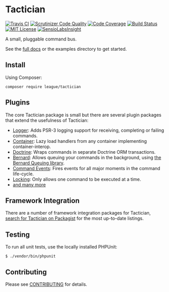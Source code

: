 # Tactician

[![Travis CI](https://api.travis-ci.org/thephpleague/tactician.svg?branch=master)](https://travis-ci.org/thephpleague/tactician)
[![Scrutinizer Code Quality](https://scrutinizer-ci.com/g/thephpleague/tactician/badges/quality-score.png?b=master)](https://scrutinizer-ci.com/g/thephpleague/tactician/?branch=master)
[![Code Coverage](https://scrutinizer-ci.com/g/thephpleague/tactician/badges/coverage.png?b=master)](https://scrutinizer-ci.com/g/thephpleague/tactician/?branch=master)
[![Build Status](https://scrutinizer-ci.com/g/thephpleague/tactician/badges/build.png?b=master)](https://scrutinizer-ci.com/g/thephpleague/tactician/build-status/master)
[![MIT License](https://img.shields.io/badge/license-MIT-brightgreen.svg)](https://github.com/thephpleague/tactician/blob/master/LICENSE)
[![SensioLabsInsight](https://insight.sensiolabs.com/projects/54275a78-bc70-4bb3-9ac4-4eee700c6a1c/small.png)](https://insight.sensiolabs.com/projects/54275a78-bc70-4bb3-9ac4-4eee700c6a1c)

A small, pluggable command bus.

See the [full docs](http://tactician.thephpleague.com) or the examples directory to get started.

## Install

Using Composer:

`composer require league/tactician`

## Plugins
The core Tactician package is small but there are several plugin packages that extend the usefulness of Tactician:

- [Logger](https://github.com/thephpleague/tactician-logger): Adds PSR-3 logging support for receiving, completing or failing commands.
- [Container](http://github.com/thephpleague/tactician-container): Lazy load handlers from any container implementing container-interop.
- [Doctrine](https://github.com/thephpleague/tactician-doctrine): Wraps commands in separate Doctrine ORM transactions.
- [Bernard](https://github.com/thephpleague/tactician-bernard): Allows queuing your commands in the background, using [the Bernard Queuing library](https://github.com/bernardphp/bernard).
- [Command Events](https://github.com/thephpleague/tactician-command-events): Fires events for all major moments in the command life-cycle.
- [Locking](http://tactician.thephpleague.com/plugins/locking-middleware/): Only allows one command to be executed at a time.
- [and many more](https://packagist.org/search/?q=tactician)

## Framework Integration
There are a number of framework integration packages for Tactician, [search for Tactician on Packagist](https://packagist.org/search/?q=tactician) for the most up-to-date listings.

## Testing
To run all unit tests, use the locally installed PHPUnit:

~~~
$ ./vendor/bin/phpunit
~~~

## Contributing

Please see [CONTRIBUTING](CONTRIBUTING.md) for details.
